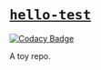 # [`hello-test`](#hello-test)

[![Codacy Badge](https://api.codacy.com/project/badge/Grade/dfdee3219d7742fd9196f132397cf254)](https://www.codacy.com/manual/edesz/hello-test?utm_source=github.com&amp;utm_medium=referral&amp;utm_content=edesz/hello-test&amp;utm_campaign=Badge_Grade)

A toy repo.
